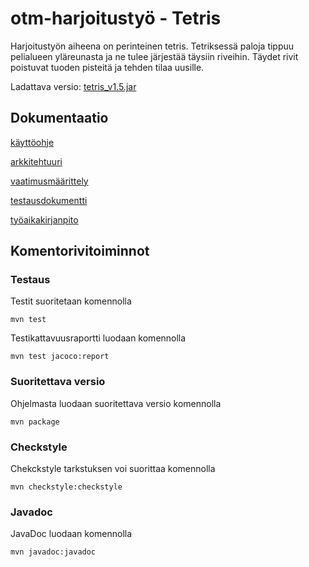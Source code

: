 # otm-harjoitustyö - Tetris

Harjoitustyön aiheena on perinteinen tetris. Tetriksessä paloja tippuu pelialueen yläreunasta ja ne tulee järjestää täysiin riveihin. Täydet rivit poistuvat tuoden pisteitä ja tehden tilaa uusille.

Ladattava versio: [tetris_v1.5.jar](https://github.com/tuomasmk/otm-harjoitustyo/releases/tag/v1.5)

## Dokumentaatio

[käyttöohje](https://github.com/tuomasmk/otm-harjoitustyo/blob/master/dokumentointi/kayttoohje.md)

[arkkitehtuuri](https://github.com/tuomasmk/otm-harjoitustyo/blob/master/dokumentointi/arkkitehtuuri.md)

[vaatimusmäärittely](https://github.com/tuomasmk/otm-harjoitustyo/blob/master/dokumentointi/vaatimusmaarittely.md)

[testausdokumentti](https://github.com/tuomasmk/otm-harjoitustyo/blob/master/dokumentointi/testausdokumentti.md)

[työaikakirjanpito](https://github.com/tuomasmk/otm-harjoitustyo/blob/master/dokumentointi/tuntikirjanpito.md)

## Komentorivitoiminnot
### Testaus
Testit suoritetaan komennolla

`mvn test`

Testikattavuusraportti luodaan komennolla

`mvn test jacoco:report`
### Suoritettava versio
Ohjelmasta luodaan suoritettava versio komennolla

`mvn package`

### Checkstyle
Chekckstyle tarkstuksen voi suorittaa komennolla

`mvn checkstyle:checkstyle`
### Javadoc
JavaDoc luodaan komennolla

`mvn javadoc:javadoc`
